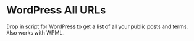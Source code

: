 # WordPress All URLs

Drop in script for WordPress to get a list of all your public posts and terms. Also works with WPML.